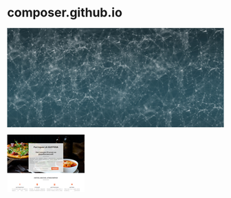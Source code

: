 # composer.github.io
![alt text](https://github.com/SvetlanaZM/SvetlanaZM.github.io/blob/master/img/bg.jpg?raw=true)

![alt text](https://github.com/SvetlanaZM/SvetlanaZM.github.io/blob/master/FRONTEND/LaGustosa/img/LA%20GUSTOSA1.png?raw=true)
